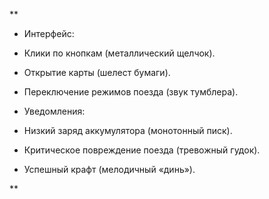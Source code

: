 
**

- Интерфейс:
    

- Клики по кнопкам (металлический щелчок).
    
- Открытие карты (шелест бумаги).
    
- Переключение режимов поезда (звук тумблера).
    

- Уведомления:
    

- Низкий заряд аккумулятора (монотонный писк).
    
- Критическое повреждение поезда (тревожный гудок).
    
- Успешный крафт (мелодичный «динь»).
    



**